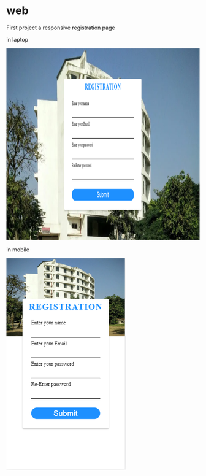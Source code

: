 # web
First project a responsive registration page

in laptop 

<img src="https://github.com/aniket-yadav/web/blob/master/registration/website.PNG"  height="500" width="900"/>

in mobile 

<img src="https://github.com/aniket-yadav/web/blob/master/registration/mobwebsite.PNG" />
